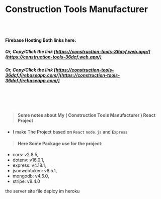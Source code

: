 # Construction Tools Manufacturer


<br/> 
<br/> 

#### Firebase Hosting Both links here:
##### Or, Copy/Click the link [https://construction-tools-36dcf.web.app/](https://construction-tools-36dcf.web.app/)
##### Or, Copy/Click the link [https://construction-tools-36dcf.firebaseapp.com/](https://construction-tools-36dcf.firebaseapp.com/)

<br /><br /><br />

> #### Some notes about My ( Construction Tools Manufacturer ) React Project

- I make The Project based on `React` `node.js` and `Express`

> #### Here Some Package use for the project:
- cors: v2.8.5,
- dotenv: v16.0.1,
- express: v4.18.1,
- jsonwebtoken: v8.5.1,
- mongodb: v4.6.0,
- stripe: v9.4.0

the server site file deploy im heroku